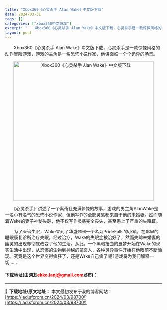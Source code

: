 ```yaml
---
title: "Xbox360《心灵杀手 Alan Wake》中文版下载"
date: 2024-03-31
tags: []
categories: ["xbox360中文游戏"]
excerpt: "　　Xbox360《心灵杀手 Alan Wake》中文版下载，心灵杀手是一款惊悚风格的动作冒险游戏，游戏的主角是一名恐怖小说作家，他讲面临一个个诡异的场景。 　　《心灵杀手》讲述了一个离奇且充满惊悚的故事，游戏的男主角AlanWake是一名小有名气的恐怖小说作家，但他写作的全部灵感都来自于他的未婚妻&hellip;"
layout: post
---
```


 <p>　　Xbox360《心灵杀手 Alan Wake》中文版下载，心灵杀手是一款惊悚风格的动作冒险游戏，游戏的主角是一名恐怖小说作家，他讲面临一个个诡异的场景。</p> <p align="center"><img align="" border="0" src="https://lad.sfcrom.cn/wp-content/uploads/2024/03/20240330_66083f706dddc.webp" width="450" alt="Xbox360《心灵杀手 Alan Wake》中文版下载" /></p> <p>　　《心灵杀手》讲述了一个离奇且充满惊悚的故事，游戏的男主角AlanWake是一名小有名气的恐怖小说作家，但他写作的全部灵感都来自于他的未婚妻。然而随着Wake的妻子神秘失踪，他不仅写作灵感完全丧失，甚至患上了严重的失眠证。</p> <p>　　为了医治失眠，Wake来到了华盛顿洲一个名为PrideFalls的小镇，在那里的睡眠康复诊所治疗失眠。经过治疗，Wake的失眠症被治好了，然而失踪未婚妻的幽灵的出现却彻底改变了他的生活。从此，一个黑暗扭曲的噩梦开始在Wake的现实生活中出现，从恐怖的生物到神秘的蒙面人，各种灵异事件开始在他眼前不断涌现。究竟是这个世界变得疯狂了，还是Wake自己疯了呢?游戏将为我们解释一切&hellip;&hellip;</p> <p><h4>下载地址(由网友<font color="red">ekko.lanj@gmail.com</font>发布)：</h4></p> 

---
📖 **下载地址/原文地址：** 本文最初发布于我的博客网站：[https://lad.sfcrom.cn/2024/03/98700/](https://lad.sfcrom.cn/2024/03/98700/)
